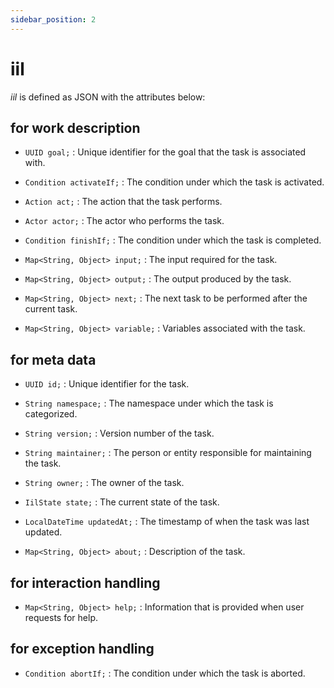 ```yaml
---
sidebar_position: 2
---
```


# iil

*iil* is defined as JSON with the attributes below:

## for work description

- `UUID goal;` : Unique identifier for the goal that the task is associated with.

- `Condition activateIf;` : The condition under which the task is activated.

- `Action act;` : The action that the task performs.

- `Actor actor;` : The actor who performs the task.

- `Condition finishIf;` : The condition under which the task is completed.

- `Map<String, Object> input;` : The input required for the task.

- `Map<String, Object> output;` : The output produced by the task.

- `Map<String, Object> next;` : The next task to be performed after the current task.

- `Map<String, Object> variable;` : Variables associated with the task.

## for meta data

- `UUID id;` : Unique identifier for the task.

- `String namespace;` : The namespace under which the task is categorized.

- `String version;` : Version number of the task.

- `String maintainer;` : The person or entity responsible for maintaining the task.

- `String owner;` : The owner of the task.

- `IilState state;` : The current state of the task.

- `LocalDateTime updatedAt;` : The timestamp of when the task was last updated.

- `Map<String, Object> about;` : Description of the task.

## for interaction handling

- `Map<String, Object> help;` : Information that is provided when user requests for help.


## for exception handling

- `Condition abortIf;` : The condition under which the task is aborted.